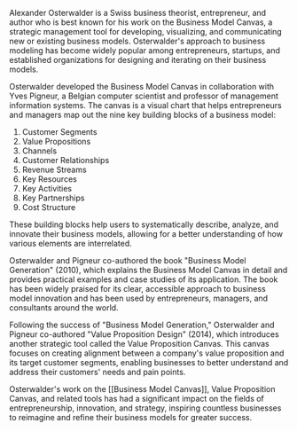 Alexander Osterwalder is a Swiss business theorist, entrepreneur, and author who is best known for his work on the Business Model Canvas, a strategic management tool for developing, visualizing, and communicating new or existing business models. Osterwalder's approach to business modeling has become widely popular among entrepreneurs, startups, and established organizations for designing and iterating on their business models.

Osterwalder developed the Business Model Canvas in collaboration with Yves Pigneur, a Belgian computer scientist and professor of management information systems. The canvas is a visual chart that helps entrepreneurs and managers map out the nine key building blocks of a business model:

1. Customer Segments
2. Value Propositions
3. Channels
4. Customer Relationships
5. Revenue Streams
6. Key Resources
7. Key Activities
8. Key Partnerships
9. Cost Structure

These building blocks help users to systematically describe, analyze, and innovate their business models, allowing for a better understanding of how various elements are interrelated.

Osterwalder and Pigneur co-authored the book "Business Model Generation" (2010), which explains the Business Model Canvas in detail and provides practical examples and case studies of its application. The book has been widely praised for its clear, accessible approach to business model innovation and has been used by entrepreneurs, managers, and consultants around the world.

Following the success of "Business Model Generation," Osterwalder and Pigneur co-authored "Value Proposition Design" (2014), which introduces another strategic tool called the Value Proposition Canvas. This canvas focuses on creating alignment between a company's value proposition and its target customer segments, enabling businesses to better understand and address their customers' needs and pain points.

Osterwalder's work on the [[Business Model Canvas]], Value Proposition Canvas, and related tools has had a significant impact on the fields of entrepreneurship, innovation, and strategy, inspiring countless businesses to reimagine and refine their business models for greater success.